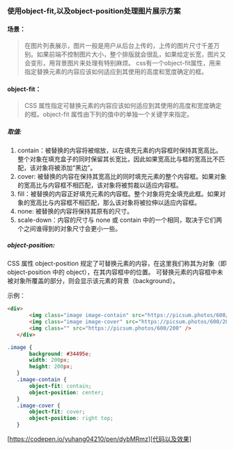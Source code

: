 ### 使用object-fit,以及object-position处理图片展示方案

#### 场景：

> 在图片列表展示，图片一般是用户从后台上传的，上传的图片尺寸千差万别。如果前端不控制图片大小，整个排版就会很乱，如果给定长宽，图片又会变形，用背景图片来处理有特别麻烦。
css有一个object-fit属性，用来指定替换元素的内容应该如何适应到其使用的高度和宽度确定的框。

####  object-fit：

 > CSS 属性指定可替换元素的内容应该如何适应到其使用的高度和宽度确定的框。object-fit 属性由下列的值中的单独一个关键字来指定。

##### 取值:

1. contain：被替换的内容将被缩放，以在填充元素的内容框时保持其宽高比。 整个对象在填充盒子的同时保留其长宽比，因此如果宽高比与框的宽高比不匹配，该对象将被添加“黑边”。
2. cover: 被替换的内容在保持其宽高比的同时填充元素的整个内容框。如果对象的宽高比与内容框不相匹配，该对象将被剪裁以适应内容框。
3. fill：被替换的内容正好填充元素的内容框。整个对象将完全填充此框。如果对象的宽高比与内容框不相匹配，那么该对象将被拉伸以适应内容框。
4. none: 被替换的内容将保持其原有的尺寸。
5. scale-down：内容的尺寸与 none 或 contain 中的一个相同，取决于它们两个之间谁得到的对象尺寸会更小一些。


#####  object-position:
 CSS 属性 object-position 规定了可替换元素的内容，在这里我们称其为对象（即 object-position 中的 object），在其内容框中的位置。
 可替换元素的内容框中未被对象所覆盖的部分，则会显示该元素的背景（background）。
 
 
 示例：
 ```html
<div>
        <img class="image image-contain" src="https://picsum.photos/600/200" />
        <img class="image image-cover" src="https://picsum.photos/600/200" />
        <img class="" src="https://picsum.photos/600/200" />
    </div>
```
 ```css
.image {
        background: #34495e;
        width: 200px;
        height: 200px;
    }
    .image-contain {
        object-fit: contain;
        object-position: center;
    }
    .image-cover {
        object-fit: cover;
        object-position: right top;
    }
```

[https://codepen.io/yuhang04210/pen/dybMRmz][代码以及效果]

[代码以及效果]: https://codepen.io/yuhang04210/pen/dybMRmz
